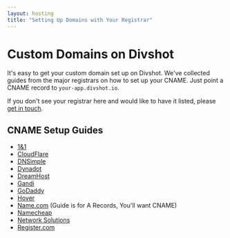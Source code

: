 ```yaml
---
layout: hosting
title: "Setting Up Domains with Your Registrar"
---
```


# Custom Domains on Divshot

<p class="lead">It's easy to get your custom domain set up on Divshot. We've collected guides from the major registrars on how to set up your CNAME. Just point a CNAME record to <code>your-app.divshot.io</code>.</p>

If you don't see your registrar here and would like to have it listed, please [get in touch](mailto:support@divshot.io).

## CNAME Setup Guides

  * [1&1](http://help.1and1.com/domains-c36931/manage-domains-c79822/dns-c37586/enter-a-cname-record-for-your-domain-a643600.html)
  * [CloudFlare](https://support.cloudflare.com/hc/en-us/articles/200169046-How-do-I-add-a-CNAME-record-)
  * [DNSimple](http://support.dnsimple.com/articles/cname-record/)
  * [Dynadot](https://www.dynadot.com/community/help/question/create-CNAME)
  * [DreamHost](http://wiki.dreamhost.com/CNAME_record)
  * [Gandi](http://wiki.gandi.net/en/dns/zone/cname-record?s[]=cname#cname_records)
  * [GoDaddy](https://support.godaddy.com/help/article/680/managing-dns-for-your-domain-names)
  * [Hover](https://help.hover.com/entries/21204757-How-to-Edit-DNS-records-A-CNAME-MX-TXT-and-SRV)
  * [Name.com](http://support.name.com/entries/21479548-How-do-I-create-A-records-to-point-to-the-IP-of-my-web-host-) (Guide is for A Records, You'll want CNAME)
  * [Namecheap](https://www.namecheap.com/support/knowledgebase/article.aspx/1031/2/demo-how-to-set-up-a-cname-record)
  * [Network Solutions](http://www.networksolutions.com/support/cname-records-host-aliases-2/)
  * [Register.com](http://www.register.com/customersupport/tutorials/cname.rcmx)
